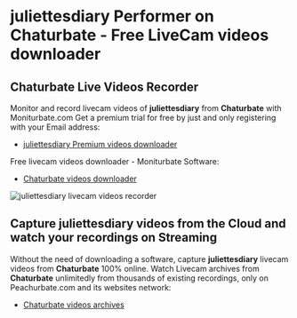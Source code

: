 # juliettesdiary Performer on Chaturbate - Free LiveCam videos downloader

## Chaturbate Live Videos Recorder

Monitor and record livecam videos of **juliettesdiary** from **Chaturbate** with Moniturbate.com
Get a premium trial for free by just and only registering with your Email address:
* [juliettesdiary Premium videos downloader](https://moniturbate.com/request-demo-licence-key.html)

Free livecam videos downloader - Moniturbate Software:
* [Chaturbate videos downloader](https://moniturbate.com/moniturbate-download-software.html)

![juliettesdiary livecam videos recorder](https://peachurnet.com/templates/moniturbate-software.png)


## Capture juliettesdiary videos from the Cloud and watch your recordings on Streaming

Without the need of downloading a software, capture **juliettesdiary** livecam videos from **Chaturbate** 100% online.
Watch Livecam archives from **Chaturbate** unlimitedly from thousands of existing recordings, only on Peachurbate.com and its websites network:
* [Chaturbate videos archives](https://peachurnet.com/)